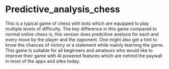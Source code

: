 # Predictive_analysis_chess
This is a typical game of chess with bots which are equipped to play multiple levels of difficulty.
The key difference in this game compared to normal online chess is, this version does predcitive analysis for each and every move by the player and the opponent. One might also get a hint to know the chances of victory or a stalement while mainly learning the game. 
This game is suitable for all beginners and amateurs who would like to improve their game with AI powered features which are nehind the paywall in most of the apps and sites today.
